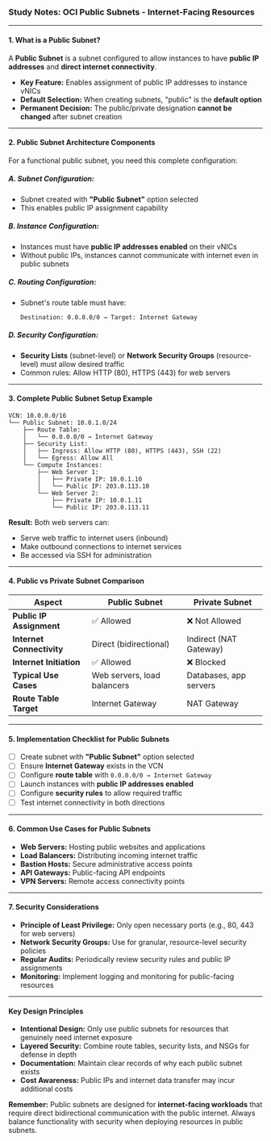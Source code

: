 ### **Study Notes: OCI Public Subnets - Internet-Facing Resources**

---

#### **1. What is a Public Subnet?**

A **Public Subnet** is a subnet configured to allow instances to have **public IP addresses** and **direct internet connectivity**.

*   **Key Feature:** Enables assignment of public IP addresses to instance vNICs
*   **Default Selection:** When creating subnets, "public" is the **default option**
*   **Permanent Decision:** The public/private designation **cannot be changed** after subnet creation

---

#### **2. Public Subnet Architecture Components**

For a functional public subnet, you need this complete configuration:

##### **A. Subnet Configuration:**
*   Subnet created with **"Public Subnet"** option selected
*   This enables public IP assignment capability

##### **B. Instance Configuration:**
*   Instances must have **public IP addresses enabled** on their vNICs
*   Without public IPs, instances cannot communicate with internet even in public subnets

##### **C. Routing Configuration:**
*   Subnet's route table must have:
    ```
    Destination: 0.0.0.0/0 → Target: Internet Gateway
    ```

##### **D. Security Configuration:**
*   **Security Lists** (subnet-level) or **Network Security Groups** (resource-level) must allow desired traffic
*   Common rules: Allow HTTP (80), HTTPS (443) for web servers

---

#### **3. Complete Public Subnet Setup Example**

```
VCN: 10.0.0.0/16
└── Public Subnet: 10.0.1.0/24
    ├── Route Table:
    │   └── 0.0.0.0/0 → Internet Gateway
    ├── Security List:
    │   ├── Ingress: Allow HTTP (80), HTTPS (443), SSH (22)
    │   └── Egress: Allow All
    └── Compute Instances:
        ├── Web Server 1:
        │   ├── Private IP: 10.0.1.10
        │   └── Public IP: 203.0.113.10
        └── Web Server 2:
            ├── Private IP: 10.0.1.11
            └── Public IP: 203.0.113.11
```

**Result:** Both web servers can:
*   Serve web traffic to internet users (inbound)
*   Make outbound connections to internet services
*   Be accessed via SSH for administration

---

#### **4. Public vs Private Subnet Comparison**

| Aspect | Public Subnet | Private Subnet |
|--------|---------------|----------------|
| **Public IP Assignment** | ✅ Allowed | ❌ Not Allowed |
| **Internet Connectivity** | Direct (bidirectional) | Indirect (NAT Gateway) |
| **Internet Initiation** | ✅ Allowed | ❌ Blocked |
| **Typical Use Cases** | Web servers, load balancers | Databases, app servers |
| **Route Table Target** | Internet Gateway | NAT Gateway |

---

#### **5. Implementation Checklist for Public Subnets**

- [ ] Create subnet with **"Public Subnet"** option selected
- [ ] Ensure **Internet Gateway** exists in the VCN
- [ ] Configure **route table** with `0.0.0.0/0 → Internet Gateway`
- [ ] Launch instances with **public IP addresses enabled**
- [ ] Configure **security rules** to allow required traffic
- [ ] Test internet connectivity in both directions

---

#### **6. Common Use Cases for Public Subnets**

*   **Web Servers:** Hosting public websites and applications
*   **Load Balancers:** Distributing incoming internet traffic
*   **Bastion Hosts:** Secure administrative access points
*   **API Gateways:** Public-facing API endpoints
*   **VPN Servers:** Remote access connectivity points

---

#### **7. Security Considerations**

*   **Principle of Least Privilege:** Only open necessary ports (e.g., 80, 443 for web servers)
*   **Network Security Groups:** Use for granular, resource-level security policies
*   **Regular Audits:** Periodically review security rules and public IP assignments
*   **Monitoring:** Implement logging and monitoring for public-facing resources

---

#### **Key Design Principles**

*   **Intentional Design:** Only use public subnets for resources that genuinely need internet exposure
*   **Layered Security:** Combine route tables, security lists, and NSGs for defense in depth
*   **Documentation:** Maintain clear records of why each public subnet exists
*   **Cost Awareness:** Public IPs and internet data transfer may incur additional costs

**Remember:** Public subnets are designed for **internet-facing workloads** that require direct bidirectional communication with the public internet. Always balance functionality with security when deploying resources in public subnets.